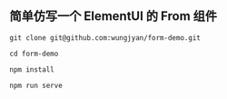 ## 简单仿写一个 ElementUI 的 From 组件

```
git clone git@github.com:wungjyan/form-demo.git

cd form-demo

npm install

npm run serve
```
